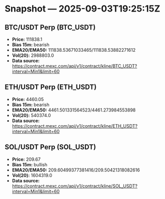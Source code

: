 # Snapshot — 2025-09-03T19:25:15Z

## BTC/USDT Perp (BTC_USDT)
- **Price:** 111838.1
- **Bias 15m:** bearish
- **EMA20/EMA50:** 111838.53671033465/111838.53882271612
- **Vol(20):** 2988803.0
- **Data source:** https://contract.mexc.com/api/v1/contract/kline/BTC_USDT?interval=Min1&limit=60

## ETH/USDT Perp (ETH_USDT)
- **Price:** 4460.05
- **Bias 15m:** bearish
- **EMA20/EMA50:** 4461.501331564523/4461.273984553898
- **Vol(20):** 540374.0
- **Data source:** https://contract.mexc.com/api/v1/contract/kline/ETH_USDT?interval=Min1&limit=60

## SOL/USDT Perp (SOL_USDT)
- **Price:** 209.67
- **Bias 15m:** bullish
- **EMA20/EMA50:** 209.60499377381416/209.50421318082616
- **Vol(20):** 1604319.0
- **Data source:** https://contract.mexc.com/api/v1/contract/kline/SOL_USDT?interval=Min1&limit=60
